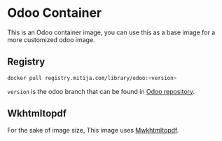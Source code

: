 # Odoo Container
This is an Odoo container image, you can use this as a base image for a more customized odoo image.

## Registry
```sh
docker pull registry.mitija.com/library/odoo:<version>
```
`version` is the odoo branch that can be found in [Odoo repository](https://github.com/odoo/odoo).

## Wkhtmltopdf

For the sake of image size, This image uses [Mwkhtmltopdf](https://github.com/mplus-oss/mwkhtmltopdf).
